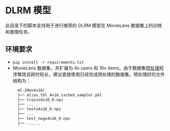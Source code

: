# DLRM 模型

此目录下的脚本支持用于进行推荐的 DLRM 模型在 MovieLens 数据集上的训练和推理任务。
 
## 环境要求

- `pip install -r requirements.txt`
- MovieLens 数据集，并扩展为 4x users 和 16x items。由于数据集[预处理](https://gitee.com/cambricon/pytorch_modelzoo/tree/master/built-in/recommendation/DLRM/models/data_generation/fractal_graph_expansions#step-to-expand-the-dataset-x16-users-x32-items)程序繁琐且耗时较长，建议直接使用已经完成预处理的数据集。预处理好的文件结构为：
  ```bash
    ml-20mx4x16/
    ├── alias_tbl_4x16_cached_sampler.pkl
    ├── trainx4x16_0.npz
    ├── ...
    ├── testx4x16_0.npz
    ├── ...
    ├── test_negx4x16_0.npz
    ├── ......
  ```

